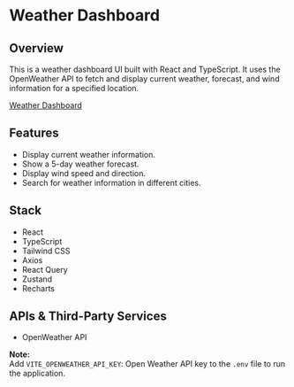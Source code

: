 # Weather Dashboard

## Overview

This is a weather dashboard UI built with React and TypeScript. It uses the OpenWeather API to fetch and display current weather, forecast, and wind information for a specified location.

[Weather Dashboard](https://camliu.github.io/weather-dashboard/)

## Features

- Display current weather information.
- Show a 5-day weather forecast.
- Display wind speed and direction.
- Search for weather information in different cities.

## Stack

- React
- TypeScript
- Tailwind CSS
- Axios
- React Query
- Zustand
- Recharts

## APIs & Third-Party Services

- OpenWeather API

**Note:**  
Add `VITE_OPENWEATHER_API_KEY`: Open Weather API key to the `.env` file to run the application.
